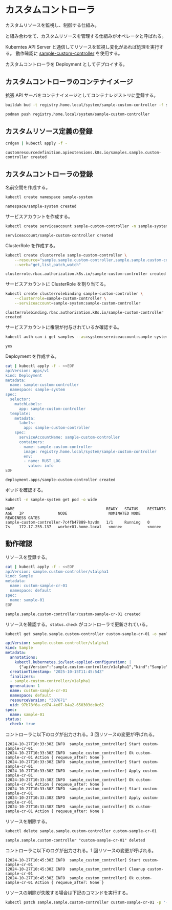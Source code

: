 # カスタムコントローラ

カスタムリソースを監視し、制御する仕組み。

[](./custom_resource_definition.md) と組み合わせて、カスタムリソースを管理する仕組みがオペレータと呼ばれる。

Kuberntes API Server と通信してリソースを監視し変化があれば処理を実行する。
動作確認に [sample-custom-controller](https://github.com/9506hqwy/k8s-custom-controller-rs) を使用する。

カスタムコントローラを Deployment としてデプロイする。

## カスタムコントローラのコンテナイメージ

拡張 API サーバをコンテナイメージとしてコンテナレジストリに登録する。

```sh
buildah bud -t registry.home.local/system/sample-custom-controller -f sample-custom-controller/Dockerfile .
```

```sh
podman push registry.home.local/system/sample-custom-controller
```

## カスタムリソース定義の登録

```sh
crdgen | kubectl apply -f -
```

```text
customresourcedefinition.apiextensions.k8s.io/samples.sample.custom-controller created
```

## カスタムコントローラの登録

名前空間を作成する。

```sh
kubectl create namespace sample-system
```

```text
namespace/sample-system created
```

サービスアカウントを作成する。

```sh
kubectl create serviceaccount sample-custom-controller -n sample-system
```

```text
serviceaccount/sample-custom-controller created
```

ClusterRole を作成する。

```sh
kubectl create clusterrole sample-custom-controller \
    --resource="sample.sample.custom-controller,sample.sample.custom-controller/status" \
    --verb="get,list,patch,watch"
```

```text
clusterrole.rbac.authorization.k8s.io/sample-custom-controller created
```

サービスアカウントに ClusterRole を割り当てる。

```sh
kubectl create clusterrolebinding sample-custom-controller \
    --clusterrole=sample-custom-controller \
    --serviceaccount=sample-system:sample-custom-controller
```

```text
clusterrolebinding.rbac.authorization.k8s.io/sample-custom-controller created
```

サービスアカウントに権限が付与されているか確認する。

```sh
kubectl auth can-i get samples --as=system:serviceaccount:sample-system:sample-custom-controller
```

```text
yes
```

Deployment を作成する。

```sh
cat | kubectl apply -f - <<EOF
apiVersion: apps/v1
kind: Deployment
metadata:
  name: sample-custom-controller
  namespace: sample-system
spec:
  selector:
    matchLabels:
      app: sample-custom-controller
  template:
    metadata:
      labels:
        app: sample-custom-controller
    spec:
      serviceAccountName: sample-custom-controller
      containers:
      - name: sample-custom-controller
        image: registry.home.local/system/sample-custom-controller
        env:
        - name: RUST_LOG
          value: info
EOF
```

```text
deployment.apps/sample-custom-controller created
```

ポッドを確認する。

```sh
kubectl -n sample-system get pod -o wide
```

```text
NAME                                        READY   STATUS    RESTARTS   AGE   IP               NODE                  NOMINATED NODE   READINESS GATES
sample-custom-controller-7c4fb47889-hzvdm   1/1     Running   0          7s    172.17.255.137   worker01.home.local   <none>           <none>
```

## 動作確認

リソースを登録する。

```sh
cat | kubectl apply -f - <<EOF
apiVersion: sample.custom-controller/v1alpha1
kind: Sample
metadata:
  name: custom-sample-cr-01
  namespace: default
spec:
  name: sample-01
EOF
```

```text
sample.sample.custom-controller/custom-sample-cr-01 created
```

リソースを確認する。`status.check` がコントローラで更新されている。

```sh
kubectl get sample.sample.custom-controller custom-sample-cr-01 -o yaml
```

```yaml
apiVersion: sample.custom-controller/v1alpha1
kind: Sample
metadata:
  annotations:
    kubectl.kubernetes.io/last-applied-configuration: |
      {"apiVersion":"sample.custom-controller/v1alpha1","kind":"Sample","metadata":{"annotations":{},"name":"custom-sample-cr-01","namespace":"default"},"spec":{"name":"sample-01"}}
  creationTimestamp: "2025-10-15T11:45:54Z"
  finalizers:
  - sample-custom-controller/v1alpha1
  generation: 1
  name: custom-sample-cr-01
  namespace: default
  resourceVersion: "307671"
  uid: 97b78f6a-cd74-4e07-b4a2-650303dc0c62
spec:
  name: sample-01
status:
  check: true
```

コントローラに以下のログが出力される。3 回リソースの変更が呼ばれる。

```text
[2024-10-27T10:33:30Z INFO  sample_custom_controller] Start custom-sample-cr-01
[2024-10-27T10:33:30Z INFO  sample_custom_controller] Ok custom-sample-cr-01 Action { requeue_after: None }
[2024-10-27T10:33:30Z INFO  sample_custom_controller] Start custom-sample-cr-01
[2024-10-27T10:33:30Z INFO  sample_custom_controller] Apply custom-sample-cr-01
[2024-10-27T10:33:30Z INFO  sample_custom_controller] Ok custom-sample-cr-01 Action { requeue_after: None }
[2024-10-27T10:33:30Z INFO  sample_custom_controller] Start custom-sample-cr-01
[2024-10-27T10:33:30Z INFO  sample_custom_controller] Apply custom-sample-cr-01
[2024-10-27T10:33:30Z INFO  sample_custom_controller] Ok custom-sample-cr-01 Action { requeue_after: None }
```

リソースを削除する。

```sh
kubectl delete sample.sample.custom-controller custom-sample-cr-01
```

```text
sample.sample.custom-controller "custom-sample-cr-01" deleted
```

コントローラに以下のログが出力される。1 回リソースの変更が呼ばれる。

```text
[2024-10-27T10:45:30Z INFO  sample_custom_controller] Start custom-sample-cr-01
[2024-10-27T10:45:30Z INFO  sample_custom_controller] Cleanup custom-sample-cr-01
[2024-10-27T10:45:30Z INFO  sample_custom_controller] Ok custom-sample-cr-01 Action { requeue_after: None }
```

リソースの削除が失敗する場合は下記のコマンドを実行する。

```sh
kubectl patch sample.sample.custom-controller custom-sample-cr-01 -p '{"metadata":{"finalizers":[]}}' --type=merge
```
